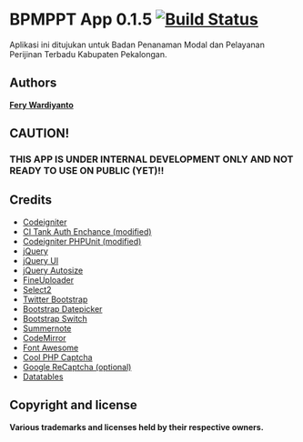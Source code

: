 # BPMPPT App 0.1.5 [![Build Status](https://travis-ci.org/feryardiant/bpmppt.svg?branch=master)](https://travis-ci.org/feryardiant/bpmppt)

Aplikasi ini ditujukan untuk Badan Penanaman Modal dan Pelayanan Perijinan Terbadu Kabupaten Pekalongan.

## Authors

**[Fery Wardiyanto](http://github.com/feryardiant)**

## CAUTION!

### THIS APP IS UNDER INTERNAL DEVELOPMENT ONLY AND NOT READY TO USE ON PUBLIC (YET)!!

## Credits

+ [Codeigniter](http://ellislab.com/codeigniter)
+ [CI Tank Auth Enchance (modified)](http://github.com/TankAuth/Tank-Auth/tree/enchance)
+ [Codeigniter PHPUnit (modified)](https://github.com/fmalk/codeigniter-phpunit)
+ [jQuery](http://jquery.com)
+ [jQuery UI](http://jqueryui.com)
+ [jQuery Autosize](http://www.jacklmoore.com/autosize)
+ [FineUploader](http://fineuploader.com)
+ [Select2](http://ivaynberg.github.io/select2/)
+ [Twitter Bootstrap](http://getbootstrap.com)
+ [Bootstrap Datepicker](http://www.eyecon.ro/bootstrap-datepicker)
+ [Bootstrap Switch](http://www.bootstrap-switch.org)
+ [Summernote](http://hackerwins.github.io/summernote/)
+ [CodeMirror](http://codemirror.net)
+ [Font Awesome](http://fortawesome.github.io/Font-Awesome/)
+ [Cool PHP Captcha](https://code.google.com/p/cool-php-captcha/)
+ [Google ReCaptcha (optional)](http://recaptcha.net/plugins/php/)
+ [Datatables](http://datatables.net/)

## Copyright and license

**Various trademarks and licenses held by their respective owners.**